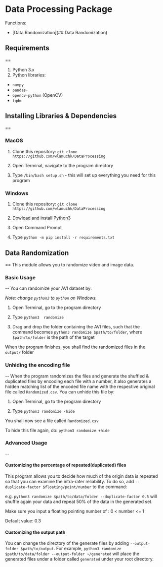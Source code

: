 # Data Processing Package

Functions:

- [Data Randomization](## Data Randomization)

## Requirements
==
1. Python 3.x
2. Python libraries:

- `numpy`
- `pandas`-
- `opencv-python` (OpenCV)
- `tqdm`


## Installing Libraries & Dependencies
==
### MacOS

1. Clone this repository: `git clone https://github.com/wlamuchk/DataProcessing`

2. Open Terminal, navigate to the program directory

3. Type `/bin/bash setup.sh` - this will set up everything you need for this program


### Windows

1. Clone this repository: `git clone https://github.com/wlamuchk/DataProcessing`

2. Dowload and install [Python3](#https://www.python.org/ftp/python/3.8.9/python-3.8.9-amd64.exe)

3. Open Command Prompt

4. Type `python -m pip install -r requirements.txt`


## Data Randomization
==
This module allows you to randomize video and image data.

### Basic Usage
--
You can randomize your AVI dataset by:

*Note: change `python3` to `python` on Windows.*

1. Open Terminal, go to the program directory

2. Type `python3  randomize`

3. Drag and drop the folder containing the AVI files, such that the command becomes `python3 randomize $path/to/folder`,
where `$path/to/folder` is the path of the target

When the program finishes, you shall find the randomized files in the `output/` folder

### Unhiding the encoding file
--
When the program randomizes the files and generate the shuffled & duplicated files by encoding each file with a number, it also generates a hidden matching list of the encoded file name with the respective original file called `Randomized.csv`. You can unhide this file by:

1. Open Terminal, go to the program directory

2. Type `python3 randomize -hide`

You shall now see a file called `Randomized.csv`

To hide this file again, do: `python3 randomize +hide`


### Advanced Usage
--
#### Customizing the percentage of repeated(duplicated) files

This program allows you to decide how much of the origin data is repeated so that you can examine the intra-rater reliability. To do so, add `--duplicate-factor $floating/point/number` to the command:

e.g. `python3 randomize $path/to/data/folder --duplicate-factor 0.5` will shuffle again your data and repeat 50% of the data in the generated set.

Make sure you input a floating pointing number of : 0 < number <= 1

Default value: 0.3

#### Customizing the output path

You can change the directory of the generate files by adding `--output-folder $path/to/output`.
For example, `python3 randomize $path/to/data/folder --output-folder ~/generated` will place the generated files under a folder called `generated` under your root directory.
